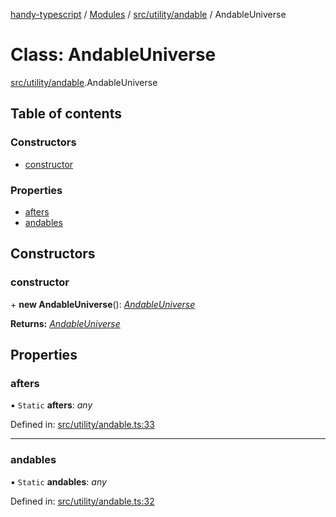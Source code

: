 [handy-typescript](../README.md) / [Modules](../modules.md) / [src/utility/andable](../modules/src_utility_andable.md) / AndableUniverse

# Class: AndableUniverse

[src/utility/andable](../modules/src_utility_andable.md).AndableUniverse

## Table of contents

### Constructors

- [constructor](src_utility_andable.andableuniverse.md#constructor)

### Properties

- [afters](src_utility_andable.andableuniverse.md#afters)
- [andables](src_utility_andable.andableuniverse.md#andables)

## Constructors

### constructor

\+ **new AndableUniverse**(): [*AndableUniverse*](src_utility_andable.andableuniverse.md)

**Returns:** [*AndableUniverse*](src_utility_andable.andableuniverse.md)

## Properties

### afters

▪ `Static` **afters**: *any*

Defined in: [src/utility/andable.ts:33](https://github.com/robbiemu/handy-typescript/blob/8d0f93c/src/utility/andable.ts#L33)

___

### andables

▪ `Static` **andables**: *any*

Defined in: [src/utility/andable.ts:32](https://github.com/robbiemu/handy-typescript/blob/8d0f93c/src/utility/andable.ts#L32)
